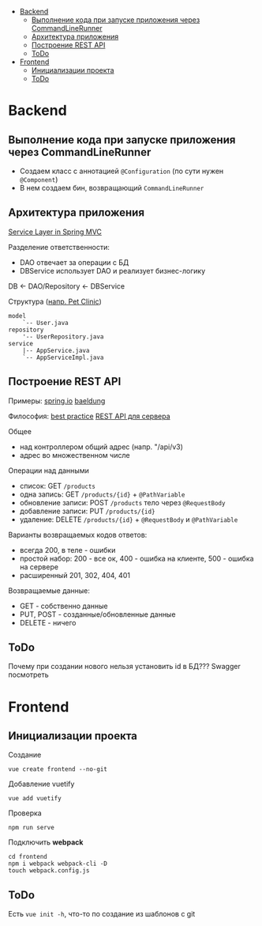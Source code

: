 <!-- MarkdownTOC autolink="true" -->

- [Backend](#backend)
    - [Выполнение кода при запуске приложения через CommandLineRunner](#%D0%92%D1%8B%D0%BF%D0%BE%D0%BB%D0%BD%D0%B5%D0%BD%D0%B8%D0%B5-%D0%BA%D0%BE%D0%B4%D0%B0-%D0%BF%D1%80%D0%B8-%D0%B7%D0%B0%D0%BF%D1%83%D1%81%D0%BA%D0%B5-%D0%BF%D1%80%D0%B8%D0%BB%D0%BE%D0%B6%D0%B5%D0%BD%D0%B8%D1%8F-%D1%87%D0%B5%D1%80%D0%B5%D0%B7-commandlinerunner)
    - [Архитектура приложения](#%D0%90%D1%80%D1%85%D0%B8%D1%82%D0%B5%D0%BA%D1%82%D1%83%D1%80%D0%B0-%D0%BF%D1%80%D0%B8%D0%BB%D0%BE%D0%B6%D0%B5%D0%BD%D0%B8%D1%8F)
    - [Построение REST API](#%D0%9F%D0%BE%D1%81%D1%82%D1%80%D0%BE%D0%B5%D0%BD%D0%B8%D0%B5-rest-api)
    - [ToDo](#todo)
- [Frontend](#frontend)
    - [Инициализации проекта](#%D0%98%D0%BD%D0%B8%D1%86%D0%B8%D0%B0%D0%BB%D0%B8%D0%B7%D0%B0%D1%86%D0%B8%D0%B8-%D0%BF%D1%80%D0%BE%D0%B5%D0%BA%D1%82%D0%B0)
    - [ToDo](#todo-1)

<!-- /MarkdownTOC -->

# Backend

## Выполнение кода при запуске приложения через CommandLineRunner

* Создаем класс с аннотацией `@Configuration` (по сути нужен `@Component`)
* В нем создаем бин, возвращающий `CommandLineRunner`

## Архитектура приложения

[Service Layer in Spring MVC](https://medium.com/stackavenue/why-to-use-service-layer-in-spring-mvc-5f4fc52643c0)

Разделение ответственности:

* DAO отвечает за операции с БД
* DBService использует DAO и реализует бизнес-логику

DB <- DAO/Repository <- DBService

Структура ([напр. Pet Clinic](https://github.com/arnaldop/enhanced-pet-clinic))

    model
        `-- User.java
    repository
        '-- UserRepository.java
    service
        |-- AppService.java
        `-- AppServiceImpl.java
    

## Построение REST API 

Примеры:
[spring.io](https://spring.io/guides/tutorials/rest/)
[baeldung](https://www.baeldung.com/building-a-restful-web-service-with-spring-and-java-based-configuration)

Философия:
[best practice](https://habr.com/ru/post/181988/)
[REST API для сервера](https://habr.com/ru/post/144011/)

Общее 

* над контроллером общий адрес (напр. "/api/v3)
* адрес во множественном числе
  
Операции над данными

* список: GET `/products`
* одна запись: GET `/products/{id}` + `@PathVariable`
* обновление записи: POST `/products` тело через `@RequestBody`
* добавление записи: PUT `/products/{id}`  
* удаление: DELETE `/products/{id}` + `@RequestBody` и `@PathVariable`
  

Варианты возвращаемых кодов ответов:

* всегда 200, в теле - ошибки
* простой набор: 200 - все ок, 400 - ошибка на клиенте, 500 - ошибка на сервере
* расширенный 201, 302, 404, 401

Возвращаемые данные:

* GET - собственно данные
* PUT, POST - созданные/обновленные данные
* DELETE - ничего


## ToDo

Почему при создании нового нельзя установить id в БД???
Swagger посмотреть
 
# Frontend

## Инициализации проекта

Создание

    vue create frontend --no-git

Добавление vuetify

    vue add vuetify

Проверка

    npm run serve





Подключить **webpack**

    cd frontend
    npm i webpack webpack-cli -D
    touch webpack.config.js


## ToDo

Есть `vue init -h`, что-то по создание из шаблонов с git

